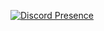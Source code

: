 [![Discord Presence](https://lanyard.cnrad.dev/api/951401018065846372)](https://discord.com/users/951401018065846372)
